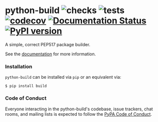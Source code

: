 # python-build ![checks](https://github.com/FFY00/python-build/workflows/checks/badge.svg) ![tests](https://github.com/FFY00/python-build/workflows/tests/badge.svg) [![codecov](https://codecov.io/gh/FFY00/python-build/branch/master/graph/badge.svg)](https://codecov.io/gh/FFY00/python-build) [![Documentation Status](https://readthedocs.org/projects/python-build/badge/?version=latest)](https://python-build.readthedocs.io/en/latest/?badge=latest) [![PyPI version](https://badge.fury.io/py/build.svg)](https://pypi.org/project/build/)

A simple, correct PEP517 package builder.

See the [documentation](https://python-build.readthedocs.io/en/latest/) for more information.

### Installation

`python-build` can be installed via `pip` or an equivalent via:

  ```
  $ pip install build
  ```

### Code of Conduct

Everyone interacting in the python-build's codebase, issue trackers, chat
rooms, and mailing lists is expected to follow the [PyPA Code of Conduct].


[PyPA Code of Conduct]: https://www.pypa.io/en/latest/code-of-conduct/
